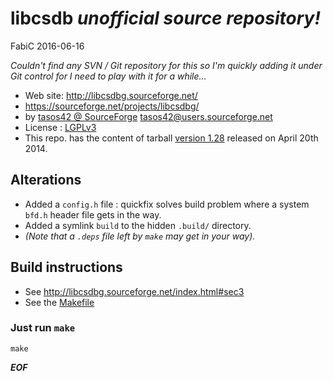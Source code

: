 # libcsdb _unofficial source repository!_

FabiC 2016-06-16

_Couldn't find any SVN / Git repository for this so I'm quickly adding it under Git control for I need to play with it for a while..._

* Web site: http://libcsdbg.sourceforge.net/
* https://sourceforge.net/projects/libcsdbg/
* by [tasos42 @ SourceForge](https://sourceforge.net/u/tasos42/profile/) <tasos42@users.sourceforge.net>
* License : [LGPLv3](http://libcsdbg.sourceforge.net/index.html#sec1_3)
* This repo. has the content of tarball [version 1.28](https://sourceforge.net/projects/libcsdbg/files/1.28/) released on April 20th 2014.

## Alterations

* Added a `config.h` file : quickfix solves build problem where a system `bfd.h` header file gets in the way.
* Added a symlink `build` to the hidden `.build/` directory.
* _(Note that a `.deps` file left by `make` may get in your way)._

## Build instructions

* See <http://libcsdbg.sourceforge.net/index.html#sec3>
* See the [Makefile](Makefile)

### Just run `make`

    make

_**EOF**_
